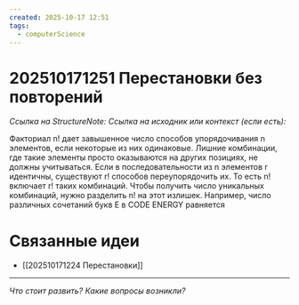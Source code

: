 ```yaml
---
created: 2025-10-17 12:51
tags:
  - computerScience
---
```

# 202510171251 Перестановки без повторений

*Ссылка на StructureNote:*
*Ссылка на исходник или контекст (если есть):* 

Факториал n! дает завышенное число способов упорядочивания n элементов, если некоторые из них одинаковые. Лишние комбинации, где такие элементы просто оказываются на других позициях, не должны учитываться. Если в последовательности из n элементов r идентичны, существуют r! способов переупорядочить их. То есть n! включает r! таких комбинаций. Чтобы получить число уникальных комбинаций, нужно разделить n! на этот излишек. Например, число различных сочетаний букв E в CODE ENERGY равняется  
# Связанные идеи
- [[202510171224 Перестановки]]
---

*Что стоит развить? Какие вопросы возникли?*